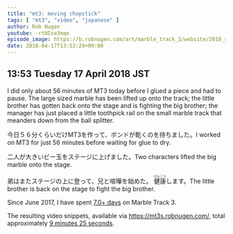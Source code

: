 ```yaml
---
title: "mt3: moving chopstick"
tags: [ "mt3", "video", "japanese" ]
author: Rob Nugen
youtube: -rtNIse3mqo
episode_image: https://b.robnugen.com/art/marble_track_3/website/2018_sep_02_mt3_placeholder.png
date: 2018-04-17T13:53:29+09:00
---
```


## 13:53 Tuesday 17 April 2018 JST

I did only about 56 minutes of MT3 today before I glued a piece and
had to pause.  The large sized marble has been lifted up onto the
track; the little brother has gotten back onto the stage and is
fighting the big brother; the manager has just placed a little
toothpick rail on the small marble track that meanders down from the
ball splitter.

今日５６分くらいだけMT3を作って、ボンドが乾くのを待ちました。I worked on MT3 for just 56 minutes before waiting for glue to dry.

二人が大きいビー玉をステージに上げました。Two characters lifted the big marble onto the stage.

弟はまたステージの上に登って、兄と喧嘩を始めた。 <ruby><rb>健康</rb><rt>けんこう</rt></ruby>します。The little brother is back on the stage to fight the big brother.

Since June 2017, I have spent
[7.0+ days](
http://grun1.com/utils/timeCalc.html?t1=4:14:42&c1=June%202017%204:14:42&t2=10:16:10&c2=July%202017%2010:16:10&t3=26:12:06&c3=Aug%202017%2026:12:06&t4=29:46:54&c4=Sep%202017%2029:46:54&t5=14:55:11&c5=Oct%202017%2014:55:11&t6=29:39:56&c6=Nov%202017%2029:39:56&t7=6:02:28&c7=Dec%202017%206:02:28&t8=18:05:28&c8=Jan%202018%2018:05:28&t9=10:24:08&c9=Feb%202018%2010:24:08&t10=14:24:04&c10=Mar%202018%2014:24:04&t11=1:43:41&c11=2%20Apr%202018&t12=1:33:03&t13=38:59&t14=4:11&t15=1:01:41&c15=13%20April&t16=56:16&c16=16%20April%202018&mode=0&fs3=1&ft2=1&f3t1=1&f4t0=1&d=:&o10=1&fps=
) on Marble Track 3.

The resulting video snippets, available via
https://mt3s.robnugen.com/, total approximately [9 minutes 25 seconds](
http://grun1.com/utils/timeCalc.html?t1=1:08&c1=skeleton%20arrives&t2=1:40&c2=oops%20after%20drawing%20circle%20on%20stage&t3=1:31&c3=attached%20bearing%20to%20stage&t4=2:03&c4=big%20curve%20ball&t5=1:57&c5=look%20at%20me&t6=1:06&c6=moving%20chopstick&mode=0&fs3=1&ft2=1&f3t1=1&f4t0=1&d=:&o1=1&fps=
).
